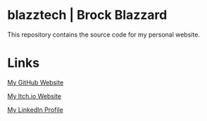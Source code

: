 # blazztech | Brock Blazzard
This repository contains the source code for my personal website.

# Links

[My GitHub Website](https://brockblaze.github.io)

[My Itch.io Website](https://brockblaze.itch.io)

[My LinkedIn Profile](https://www.linkedin.com/in/brock-blazzard-b7b68065/)
